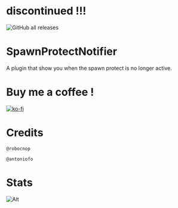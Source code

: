 # discontinued !!!

![GitHub all releases](https://img.shields.io/github/downloads/Robocnop/SpawnProtectNotifier/total)

# SpawnProtectNotifier
A plugin that show you when the spawn protect is no longer active.

# Buy me a coffee !
[![ko-fi](https://ko-fi.com/img/githubbutton_sm.svg)](https://ko-fi.com/P5P6XMKIH)

# Credits
`@robocnop`

`@antoniofo`

# Stats
![Alt](https://repobeats.axiom.co/api/embed/3f21f21ee3c44721dbd0a617dbd3daa7174c06c4.svg "Repobeats analytics image")
